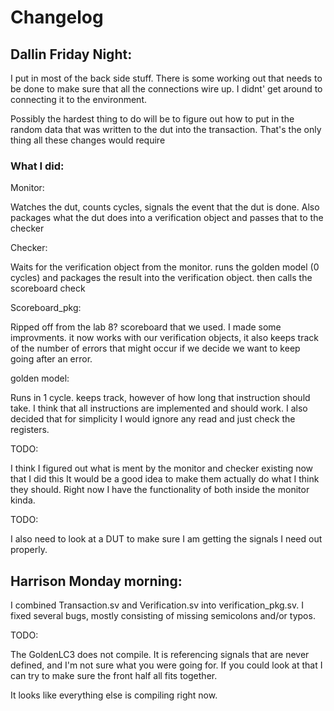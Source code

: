 # Changelog

## Dallin Friday Night:

I put in most of the back side stuff. There is some working out that needs to be
done to make sure that all the connections wire up. I didnt' get around to
connecting it to the environment.

Possibly the hardest thing to do will be to figure out how to put in the random
data that was written to the dut into the transaction. That's the only thing all
these changes would require

### What I did:

Monitor:

Watches the dut, counts cycles, signals the event that the dut is done.  Also
packages what the dut does into a verification object and passes that to the
checker


Checker:

Waits for the verification object from the monitor. runs the golden
model (0 cycles) and packages the result into the verification object. then
calls the scoreboard check

Scoreboard_pkg:

Ripped off from the lab 8? scoreboard that we used. I made some improvments.  it
now works with our verification objects, it also keeps track of the number of
errors that might occur if we decide we want to keep going after an error.

golden model:

Runs in 1 cycle. keeps track, however of how long that instruction should take.
I think that all instructions are implemented and should work.  I also decided
that for simplicity I would ignore any read and just check the registers.

TODO:

I think I figured out what is ment by the monitor and checker existing now that
I did this It would be a good idea to make them actually do what I think they
should. Right now I have the functionality of both inside the monitor kinda.

TODO:

I also need to look at a DUT to make sure I am getting the signals I need out
properly.



## Harrison Monday morning:

I combined Transaction.sv and Verification.sv into verification_pkg.sv. I fixed
several bugs, mostly consisting of missing semicolons and/or typos.


TODO:

The GoldenLC3 does not compile. It is referencing signals that are never
defined, and I'm not sure what you were going for. If you could look at that I
can try to make sure the front half all fits together.

It looks like everything else is compiling right now.
